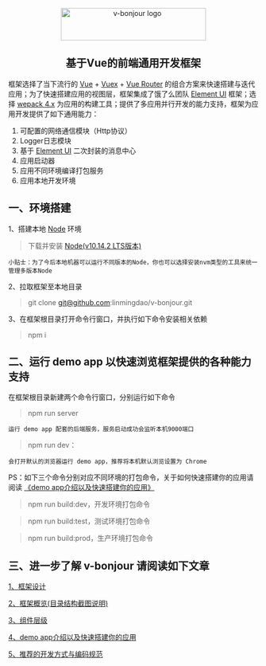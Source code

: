 <p align="center">
<a href="https://github.com/linmingdao/v-bonjour" target="_blank" rel="noopener noreferrer"><img width="292" height="65" src="https://github.com/linmingdao/v-bonjour/raw/master/doc/assets/logo.png" alt="v-bonjour logo">
</a>
</p>
<h2 align="center">基于Vue的前端通用开发框架</h2>

框架选择了当下流行的 [Vue](https://cn.vuejs.org/) + [Vuex](https://vuex.vuejs.org/) + [Vue Router](https://router.vuejs.org/) 的组合方案来快速搭建与迭代应用；为了快速搭建应用的视图层，框架集成了饿了么团队 [Element UI](http://element-cn.eleme.io/#/zh-CN) 框架；选择 [wepack 4.x](https://webpack.js.org/) 为应用的构建工具；提供了多应用并行开发的能力支持，框架为应用开发提供了如下通用能力：

1. 可配置的网络通信模块（Http协议）
2. Logger日志模块
3. 基于 [Element UI](http://element-cn.eleme.io/#/zh-CN) 二次封装的消息中心
4. 应用启动器
5. 应用不同环境编译打包服务
6. 应用本地开发环境

## 一、环境搭建

1、搭建本地 [Node](https://nodejs.org/en/) 环境
>下载并安装 [Node(v10.14.2 LTS版本)](https://nodejs.org/dist/v10.14.2/node-v10.14.2-x64.msi)

    小贴士：为了今后本地机器可以运行不同版本的Node，你也可以选择安装nvm类型的工具来统一管理多版本Node

2、拉取框架至本地目录
>git clone git@github.com:linmingdao/v-bonjour.git

3、在框架根目录打开命令行窗口，并执行如下命令安装相关依赖
>npm i

## 二、运行 demo app 以快速浏览框架提供的各种能力支持

在框架根目录新建两个命令行窗口，分别运行如下命令

>npm run server

    运行 demo app 配套的后端服务，服务启动成功会监听本机9000端口

>npm run dev：

    会打开默认的浏览器运行 demo app，推荐将本机默认浏览设置为 Chrome

PS：如下三个命令分别对应不同环境的打包命令，关于如何快速搭建你的应用请阅读 [《demo app介绍以及快速搭建你的应用》](https://github.com/linmingdao/v-bonjour/raw/master/doc/demoapp.md)

>npm run build:dev，开发环境打包命令

>npm run build:test，测试环境打包命令

>npm run build:prod，生产环境打包命令

## 三、进一步了解 v-bonjour 请阅读如下文章

<p align="left">
<a href="https://github.com/linmingdao/v-bonjour/issues/1" target="_blank" rel="noopener noreferrer">1、框架设计</a>
</p>
<p align="left">
<a href="https://github.com/linmingdao/v-bonjour/issues/2" target="_blank" rel="noopener noreferrer">2、框架概览(目录结构截图说明)</a>
</p>
<p align="left">
<a href="https://github.com/linmingdao/v-bonjour/issues/3" target="_blank" rel="noopener noreferrer">3、组件层级</a>
</p>
<p align="left">
<a href="https://github.com/linmingdao/v-bonjour/issues/4" target="_blank" rel="noopener noreferrer">4、demo app介绍以及快速搭建你的应用</a>
</p>
<p align="left">
<a href="https://github.com/linmingdao/v-bonjour/issues/5" target="_blank" rel="noopener noreferrer">5、推荐的开发方式与编码规范</a>
</p>